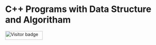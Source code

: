 # C++ Programs with Data Structure and Algoritham
<div id="badges">
  <img src="https://api.visitorbadge.io/api/visitors?path=jaydattpatel%2FCPP-with-DSA&label=Visitors&labelColor=%23720026&countColor=%23ffae00" alt="Visitor badge" width="120" height="28"/>
</div>
